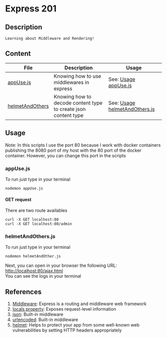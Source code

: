 # Express 201

## Description

    Learning about Middleware and Rendering!

## Content

| File | Description | Usage |
| --- | --- | --- |
|[appUse.js](./appUse.js)| Knowing how to use middlewares in express | See: [Usage appUse.js](#appUse.js) |
| [helmetAndOthers](helmetAndOthers.js) | Knowing how to decode content type to create json content type | See: [Usage helmetAndOthers.js](#helmetAndOthers.js) |

## Usage

Note: In this scripts I use the port 80 because I work with docker containers publishing the 8080 port of my host with the 80 port of the docker container. However, you can change this port in the scripts

### appUse.js

To run just type in your terminal

    nodemon appUse.js

#### GET request

There are two route availables

    curl -X GET localhost:80
    curl -X GET localhost:80/admin

### helmetAndOthers.js

To run just type in your terminal

    nodemon helmetAndOther.js
Next, you can open in your browser the following URL:\
<http://localhost:80/ajax.html>\
You can see the logs in your terminal

## References

1. [Middleware](http://expressjs.com/en/guide/using-middleware.html#using-middleware): Express is a routing and middleware web framework
2. [locals property](http://expressjs.com/en/5x/api.html#res.locals): Exposes request-level information
3. [json](http://expressjs.com/en/4x/api.html#express.json): Built-in middleware
4. [urlencoded](http://expressjs.com/en/5x/api.html#express.urlencoded): Built-in middleware
5. [helmet](http://expressjs.com/en/advanced/best-practice-security.html#use-helmet): Helps to protect your app from some well-known web vulnerabilities by setting HTTP headers appropriately
